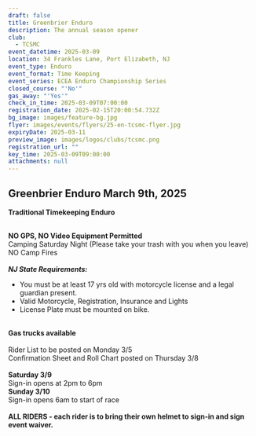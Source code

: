 ```yaml
---
draft: false
title: Greenbrier Enduro
description: The annual season opener
club:
  - TCSMC
event_datetime: 2025-03-09
location: 34 Frankles Lane, Port Elizabeth, NJ
event_type: Enduro
event_format: Time Keeping
event_series: ECEA Enduro Championship Series
closed_course: "'No'"
gas_away: "'Yes'"
check_in_time: 2025-03-09T07:00:00
registration_date: 2025-02-15T20:00:54.732Z
bg_image: images/feature-bg.jpg
flyer: images/events/flyers/25-en-tcsmc-flyer.jpg
expiryDate: 2025-03-11
preview_image: images/logos/clubs/tcsmc.png
registration_url: ""
key_time: 2025-03-09T09:00:00
attachments: null
---
```

## Greenbrier Enduro March 9th, 2025

**Traditional Timekeeping Enduro**

\
**NO GPS, NO Video Equipment Permitted**\
Camping Saturday Night (Please take your trash with you when you leave)\
NO Camp Fires\
\
***NJ State Requirements:***

* You must be at least 17 yrs old with motorcycle license and a legal guardian present.
* Valid Motorcycle, Registration, Insurance and Lights
* License Plate must be mounted on bike.

\
**Gas trucks available**\
\
Rider List to be posted on Monday 3/5\
Confirmation Sheet and Roll Chart posted on Thursday 3/8\
\
**Saturday 3/9**\
Sign-in opens at 2pm to 6pm\
**Sunday 3/10**\
Sign-in opens 6am to start of race\
\
**ALL RIDERS - each rider is to bring their own helmet to sign-in and sign event waiver.**